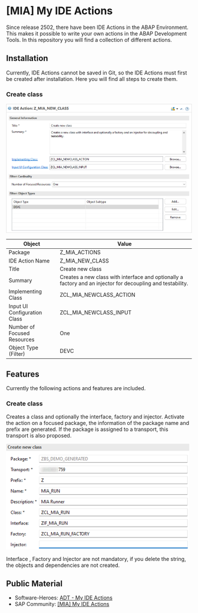 # [MIA] My IDE Actions
Since release 2502, there have been IDE Actions in the ABAP Environment. This makes it possible to write your own actions in the ABAP Development Tools. In this repository you will find a collection of different actions.

## Installation

Currently, IDE Actions cannot be saved in Git, so the IDE Actions must first be created after installation. Here you will find all steps to create them.

### Create class

![Create class Action](./img/image-00.png)

| Object                       | Value                                                                                                       |
|------------------------------|-------------------------------------------------------------------------------------------------------------|
| Package                      | Z_MIA_ACTIONS                                                                                               |
| IDE Action Name              | Z_MIA_NEW_CLASS                                                                                             |
| Title                        | Create new class                                                                                            |
| Summary                      | Creates a new class with interface and optionally a factory and an injector for decoupling and testability. |
| Implementing Class           | ZCL_MIA_NEWCLASS_ACTION                                                                                     |
| Input UI Configuration Class | ZCL_MIA_NEWCLASS_INPUT                                                                                      |
| Number of Focused Resources  | One                                                                                                         |
| Object Type (Filter)         | DEVC                                                                                                        |


## Features

Currently the following actions and features are included.

### Create class

Creates a class and optionally the interface, factory and injector. Activate the action on a focused package, the information of the package name and prefix are generated. If the package is assigned to a transport, this transport is also proposed.

![Create class Input](./img/image-01.png)

Interface , Factory and Injector are not mandatory, if you delete the string, the objects and dependencies are not created.

## Public Material

- Software-Heroes: [ADT - My IDE Actions](https://software-heroes.com/en/blog/tools-adt-my-ide-actions-en)
- SAP Community: [[MIA] My IDE Actions](https://community.sap.com/t5/technology-blogs-by-members/mia-my-ide-actions/ba-p/14019000)